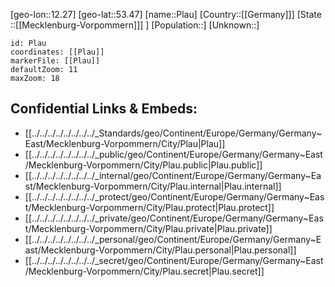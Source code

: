 ﻿---
location: [53.47,12.27]
mapzoom: [7,12] 
mapmarker: city 
type: City
tags:
- geo/City


SpocWebEntityId: 33404
isDeleted: false
confidential: public

---
[geo-lon::12.27]
[geo-lat::53.47]
[name::Plau]
[Country::[[Germany]]]
[State ::[[Mecklenburg-Vorpommern]]] ]
[Population::]
[Unknown::]


```leaflet
id: Plau
coordinates: [[Plau]]
markerFile: [[Plau]]
defaultZoom: 11 
maxZoom: 18
```


## Confidential Links & Embeds: 
- [[../../../../../../../../_Standards/geo/Continent/Europe/Germany/Germany~East/Mecklenburg-Vorpommern/City/Plau|Plau]] 
- [[../../../../../../../../_public/geo/Continent/Europe/Germany/Germany~East/Mecklenburg-Vorpommern/City/Plau.public|Plau.public]] 
- [[../../../../../../../../_internal/geo/Continent/Europe/Germany/Germany~East/Mecklenburg-Vorpommern/City/Plau.internal|Plau.internal]] 
- [[../../../../../../../../_protect/geo/Continent/Europe/Germany/Germany~East/Mecklenburg-Vorpommern/City/Plau.protect|Plau.protect]] 
- [[../../../../../../../../_private/geo/Continent/Europe/Germany/Germany~East/Mecklenburg-Vorpommern/City/Plau.private|Plau.private]] 
- [[../../../../../../../../_personal/geo/Continent/Europe/Germany/Germany~East/Mecklenburg-Vorpommern/City/Plau.personal|Plau.personal]] 
- [[../../../../../../../../_secret/geo/Continent/Europe/Germany/Germany~East/Mecklenburg-Vorpommern/City/Plau.secret|Plau.secret]] 

